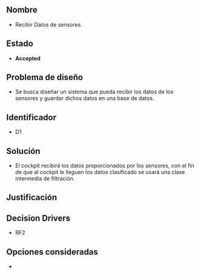 ## Nombre

* Recibir Datos de sensores

## Estado

* **Accepted**

## Problema de diseño 

* Se busca diseñar un sistema que pueda recibir los datos de los sensores y guardar dichos datos en una base de datos. 

## Identificador 

* D1 

## Solución 
* El cockpit recibirá los datos proporcionados por los sensores, con el fin de que al cockpit le lleguen los datos clasificado se usará una clase intermedia de filtración.

## Justificación 

## Decision Drivers
* RF2

## Opciones consideradas 

* 
